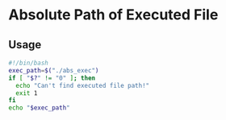 # Absolute Path of Executed File

## Usage
```bash
#!/bin/bash
exec_path=$("./abs_exec")
if [ "$?" != "0" ]; then
  echo "Can't find executed file path!"
  exit 1
fi
echo "$exec_path"
```